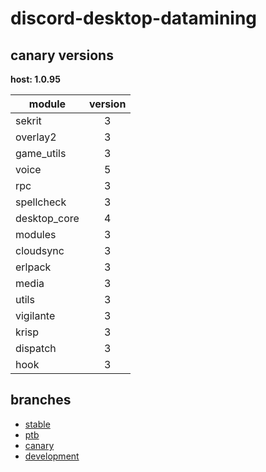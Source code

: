 # discord-desktop-datamining

## canary versions

**host: 1.0.95**

| module | version |
| ------ | :-----: |
| sekrit | 3 |
| overlay2 | 3 |
| game_utils | 3 |
| voice | 5 |
| rpc | 3 |
| spellcheck | 3 |
| desktop_core | 4 |
| modules | 3 |
| cloudsync | 3 |
| erlpack | 3 |
| media | 3 |
| utils | 3 |
| vigilante | 3 |
| krisp | 3 |
| dispatch | 3 |
| hook | 3 |

## branches

- [stable](https://github.com/OpenAsar/discord-desktop-datamining/tree/stable)
- [ptb](https://github.com/OpenAsar/discord-desktop-datamining/tree/ptb)
- [canary](https://github.com/OpenAsar/discord-desktop-datamining/tree/canary)
- [development](https://github.com/OpenAsar/discord-desktop-datamining/tree/development)
